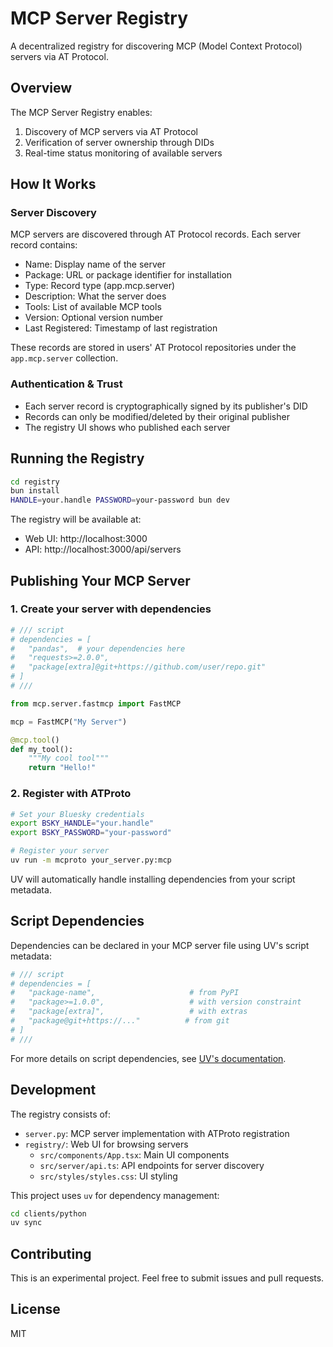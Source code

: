 # MCP Server Registry

A decentralized registry for discovering MCP (Model Context Protocol) servers via AT Protocol.

## Overview

The MCP Server Registry enables:
1. Discovery of MCP servers via AT Protocol
2. Verification of server ownership through DIDs
3. Real-time status monitoring of available servers

## How It Works

### Server Discovery
MCP servers are discovered through AT Protocol records. Each server record contains:
- Name: Display name of the server
- Package: URL or package identifier for installation
- Type: Record type (app.mcp.server)
- Description: What the server does
- Tools: List of available MCP tools
- Version: Optional version number
- Last Registered: Timestamp of last registration

These records are stored in users' AT Protocol repositories under the `app.mcp.server` collection.

### Authentication & Trust
- Each server record is cryptographically signed by its publisher's DID
- Records can only be modified/deleted by their original publisher
- The registry UI shows who published each server

## Running the Registry

```bash
cd registry
bun install
HANDLE=your.handle PASSWORD=your-password bun dev
```

The registry will be available at:
- Web UI: http://localhost:3000
- API: http://localhost:3000/api/servers

## Publishing Your MCP Server

### 1. Create your server with dependencies

```python
# /// script
# dependencies = [
#   "pandas",  # your dependencies here
#   "requests>=2.0.0",
#   "package[extra]@git+https://github.com/user/repo.git"
# ]
# ///

from mcp.server.fastmcp import FastMCP

mcp = FastMCP("My Server")

@mcp.tool()
def my_tool():
    """My cool tool"""
    return "Hello!"
```

### 2. Register with ATProto

```bash
# Set your Bluesky credentials
export BSKY_HANDLE="your.handle"
export BSKY_PASSWORD="your-password"

# Register your server
uv run -m mcproto your_server.py:mcp
```

UV will automatically handle installing dependencies from your script metadata.

## Script Dependencies

Dependencies can be declared in your MCP server file using UV's script metadata:

```python
# /// script
# dependencies = [
#   "package-name",                     # from PyPI
#   "package>=1.0.0",                   # with version constraint
#   "package[extra]",                   # with extras
#   "package@git+https://..."          # from git
# ]
# ///
```

For more details on script dependencies, see [UV's documentation](https://github.com/astral-sh/uv/blob/main/docs/scripts.md).

## Development

The registry consists of:
- `server.py`: MCP server implementation with ATProto registration
- `registry/`: Web UI for browsing servers
  - `src/components/App.tsx`: Main UI components
  - `src/server/api.ts`: API endpoints for server discovery
  - `src/styles/styles.css`: UI styling

This project uses `uv` for dependency management:

```bash
cd clients/python
uv sync
```

## Contributing

This is an experimental project. Feel free to submit issues and pull requests.

## License

MIT
